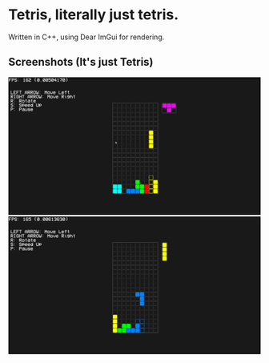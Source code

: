# Tetris, literally just tetris.

Written in C++, using Dear ImGui for rendering.

## Screenshots (It's just Tetris)

![01 - A screenshot of Tetris being played](/screenshots/1.png)
![01 - A screenshot of Tetris being played](/screenshots/2.png)
